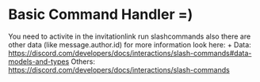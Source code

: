 # Basic Command Handler =)

You need to activite in the invitationlink run slashcommands also there are other data (like message.author.id) for more information look here:
+
Data: https://discord.com/developers/docs/interactions/slash-commands#data-models-and-types
Others: https://discord.com/developers/docs/interactions/slash-commands
